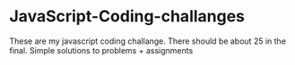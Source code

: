 # JavaScript-Coding-challanges

These are my javascript coding challange. There should be about 25 in the final. Simple solutions to problems + assignments
